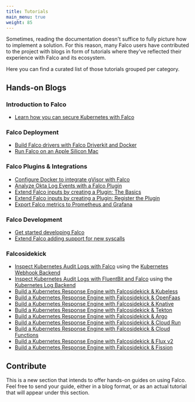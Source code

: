 ```yaml
---
title: Tutorials
main_menu: true
weight: 85
---
```


Sometimes, reading the documentation doesn't suffice to fully picture how to implement a solution. For this reason, many Falco users have contributed to the project with blogs in form of tutorials where they've reflected their experience with Falco and its ecosystem.

Here you can find a curated list of those tutorials grouped per category.

## Hands-on Blogs

### Introduction to Falco
- [Learn how you can secure Kubernetes with Falco](/blog/intro-k8s-security-monitoring/)

### Falco Deployment
- [Build Falco drivers with Falco Driverkit and Docker](/blog/falco-driverkit-debian-docker/)
- [Run Falco on an Apple Silicon Mac](/blog/falco-apple-silicon/)

### Falco Plugins & Integrations
- [Configure Docker to integrate gVisor with Falco](/blog/intro-gvisor-falco/)
- [Analyze Okta Log Events with a Falco Plugin](/blog/falco-okta-plugin/)
- [Extend Falco inputs by creating a Plugin: The Basics](/blog/extend-falco-inputs-with-a-plugin-the-basics/)
- [Extend Falco inputs by creating a Plugin: Register the Plugin](/blog/extend-falco-inputs-with-a-plugin-register/)
- [Export Falco metrics to Prometheus and Grafana](/blog/falco-kind-prometheus-grafana/)

### Falco Development
- [Get started developing Falco](/blog/intro-development-falco/)
- [Extend Falco adding support for new syscalls](/blog/falco-monitoring-new-syscalls/)

### Falcosidekick

- [Inspect Kubernetes Audit Logs with Falco](/blog/detect-malicious-behaviour-on-kubernetes-api-server-through-audit-logs/) using the [Kubernetes Webhook Backend](https://kubernetes.io/docs/tasks/debug/debug-cluster/audit/#webhook-backend)
- [Inspect Kubernetes Audit Logs with FluentBit and Falco](/blog/detect-malicious-behaviour-on-kubernetes-api-server-through-gathering-audit-logs-by-using-fluentbit-part-2/) using the [Kubernetes Log Backend](https://kubernetes.io/docs/tasks/debug/debug-cluster/audit/#log-backend)
- [Build a Kubernetes Response Engine with Falcosidekick & Kubeless](/blog/falcosidekick-response-engine-part-1-kubeless/)
- [Build a Kubernetes Response Engine with Falcosidekick & OpenFaas](/blog/falcosidekick-response-engine-part-2-openfaas/)
- [Build a Kubernetes Response Engine with Falcosidekick & Knative](/blog/falcosidekick-response-engine-part-3-knative/)
- [Build a Kubernetes Response Engine with Falcosidekick & Tekton](/blog/falcosidekick-response-engine-part-4-tekton/)
- [Build a Kubernetes Response Engine with Falcosidekick & Argo](/blog/falcosidekick-response-engine-part-5-argo/)
- [Build a Kubernetes Response Engine with Falcosidekick & Cloud Run](/blog/falcosidekick-response-engine-part-6-cloud-run/)
- [Build a Kubernetes Response Engine with Falcosidekick & Cloud Functions](/blog/falcosidekick-response-engine-part-7-cloud-functions/)
- [Build a Kubernetes Response Engine with Falcosidekick & Flux v2](/blog/falcosidekick-response-engine-part-8-fluxv2/)
- [Build a Kubernetes Response Engine with Falcosidekick & Fission](/blog/falcosidekick-response-engine-part-9-fission/)

## Contribute
This is a new section that intends to offer hands-on guides on using Falco. Feel free to send your guide, either in a blog format, or as an actual tutorial that will appear under this section.
